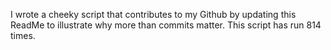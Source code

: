 I wrote a cheeky script that contributes to my Github by updating this ReadMe to illustrate why more than commits matter. This script has run 814 times.
